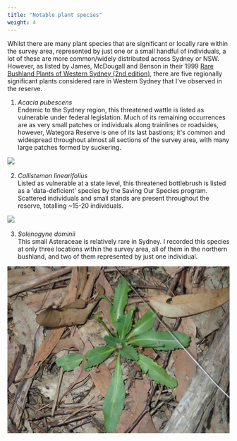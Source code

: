 ```yaml
---
title: "Notable plant species"
weight: 4
---
```


Whilst there are many plant species that are significant or locally rare within the survey area, represented by just one or a small handful of individuals, a lot of these are more common/widely distributed across Sydney or NSW. However, as listed by James, McDougall and Benson in their 1999 [Rare Bushland Plants of Western Sydney (2nd edition)](https://www.researchgate.net/publication/331586736_Rare_Bushland_Plants_of_Western_Sydney_Second_edition_1999), there are five regionally significant plants considered rare in Western Sydney that I've observed in the reserve. 

1. *Acacia pubescens*   
Endemic to the Sydney region, this threatened wattle is listed as vulnerable under federal legislation. Much of its remaining occurrences are as very small patches or individuals along trainlines or roadsides, however, Wategora Reserve is one of its last bastions; it's common and widespread throughout almost all sections of the survey area, with many large patches formed by suckering.  

![](wattle2.JPG)

2. *Callistemon linearifolius*    
Listed as vulnerable at a state level, this threatened bottlebrush is listed as a 'data-deficient' species by the Saving Our Species program. Scattered individuals and small stands are present throughout the reserve, totalling ~15-20 individuals. 

![](bottlebrush.JPG)

3. *Solenogyne dominii*   
This small Asteraceae is relatively rare in Sydney. I recorded this species at only three locations within the survey area, all of them in the northern bushland, and two of them represented by just one individual.

![](daisy.JPG)